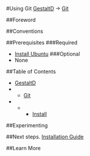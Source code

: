 #Using Git
[GestaltD](../README.md) → [Git](./README.md)

##Foreword

##Conventions

##Prerequisites
###Required
* [Install Ubuntu](/ubuntu/README.md)
###Optional
* None

##Table of Contents
* [GestaltD](/README.md)
* * [Git](./README.md)
* * * [Install](./install.md) 

##Experimenting

##Next steps.
    [Installation Guide](./install.md)

##Learn More


